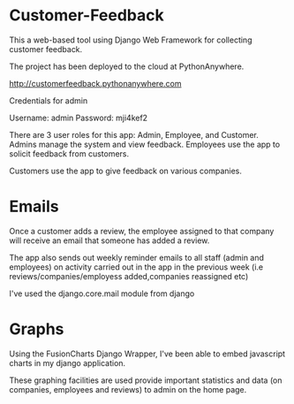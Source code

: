 # Customer-Feedback

This a web-based tool using Django Web Framework for collecting customer feedback.

The project has been deployed to the cloud at PythonAnywhere. 

http://customerfeedback.pythonanywhere.com

Credentials for admin

Username: admin
Password: mji4kef2

There are 3 user roles for this app: Admin, Employee, and Customer. Admins manage the
system and view feedback. Employees use the app to solicit feedback from customers. 

Customers use the app to give feedback on various companies.

# Emails
Once a customer adds a review, the employee assigned to that company will receive an email that someone has added a review.

The app also sends out weekly reminder emails to all staff (admin and employees) on activity carried out in the app in the previous week (i.e reviews/companies/employess added,companies reassigned etc)

I've used the django.core.mail module from django

# Graphs

Using the FusionCharts Django Wrapper, I've been able to embed javascript charts in my django application.

These graphing facilities are used provide important statistics and data (on companies, employees and reviews) to admin on the home page.


